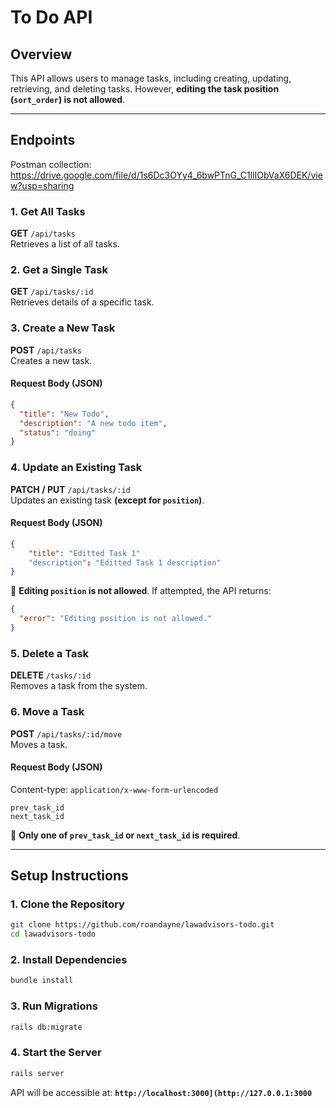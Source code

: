# **To Do API**

## **Overview**
This API allows users to manage tasks, including creating, updating, retrieving, and deleting tasks. However, **editing the task position (`sort_order`) is not allowed**.

---

## **Endpoints**
Postman collection: https://drive.google.com/file/d/1s6Dc3OYy4_6bwPTnG_C1llIObVaX6DEK/view?usp=sharing

### **1. Get All Tasks**
**GET** `/api/tasks`  
Retrieves a list of all tasks.

### **2. Get a Single Task**
**GET** `/api/tasks/:id`  
Retrieves details of a specific task.

### **3. Create a New Task**
**POST** `/api/tasks`  
Creates a new task.  

#### **Request Body (JSON)**
```json
{
  "title": "New Todo",
  "description": "A new todo item",
  "status": "doing"
}
```

### **4. Update an Existing Task**
**PATCH / PUT** `/api/tasks/:id`  
Updates an existing task **(except for `position`)**.  

#### **Request Body (JSON)**
```json
{
    "title": "Editted Task 1"
    "description": "Editted Task 1 description"
}
```
🚨 **Editing `position` is not allowed**. If attempted, the API returns:  
```json
{
  "error": "Editing position is not allowed."
}
```

### **5. Delete a Task**
**DELETE** `/tasks/:id`  
Removes a task from the system.

### **6. Move a Task**
**POST** `/api/tasks/:id/move`  
Moves a task. 

#### **Request Body (JSON)**
Content-type: `application/x-www-form-urlencoded`
```
prev_task_id
next_task_id
```
🚨 **Only one of `prev_task_id` or `next_task_id` is required**.  

---

## **Setup Instructions**
### **1. Clone the Repository**
```sh
git clone https://github.com/roandayne/lawadvisors-todo.git
cd lawadvisors-todo
```

### **2. Install Dependencies**
```sh
bundle install
```

### **3. Run Migrations**
```sh
rails db:migrate
```

### **4. Start the Server**
```sh
rails server
```
API will be accessible at: **`http://localhost:3000](http://127.0.0.1:3000`**

